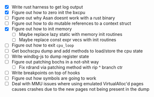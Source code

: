 - [x] Write rust harness to get log output
- [x] Figure out how to zero init the bxcpu
- [ ] Figure out why Asan doesnt work with a rust binary
- [ ] Figure out how to do mutable references to a context struct
- [x] Figure out how to init memory
	* [ ] Maybe replace lazy static with memory init routines
	* [ ] Maybe replace const expr vecs with init routines
- [ ] Figure out how to exit `cpu_loop`
- [ ] Get bochscpu dump and add methods to load/store the cpu state
- [ ] Write windbg-js to dump register state
- [ ] Figure out patching bochs in a not-shit way
	* [ ] Fix rdrand via patching method with rip ^ branch ctr
- [ ] Write breakpoints on top of hooks
- [ ] Figure out how symbols are going to work
- [ ] Deal with MMU issues where using emulated VirtualAlloc'd pages causes
      crashes due to the new pages not being present in the dump
